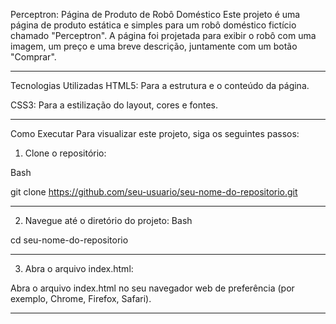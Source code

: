 Perceptron: Página de Produto de Robô Doméstico
Este projeto é uma página de produto estática e simples para um robô doméstico fictício chamado "Perceptron". A página foi projetada para exibir o robô com uma imagem, um preço e uma breve descrição, juntamente com um botão "Comprar".


_________________________________________________________________________________________________________________________________________________________________________________________

Tecnologias Utilizadas
HTML5: Para a estrutura e o conteúdo da página.

CSS3: Para a estilização do layout, cores e fontes.
_________________________________________________________________________________________________________________________________________________________________________________________
Como Executar
Para visualizar este projeto, siga os seguintes passos:

1. Clone o repositório:

Bash

git clone https://github.com/seu-usuario/seu-nome-do-repositorio.git
_________________________________________________________________________________________________________________________________________________________________________________________
2. Navegue até o diretório do projeto:
Bash

cd seu-nome-do-repositorio
_________________________________________________________________________________________________________________________________________________________________________________________
3. Abra o arquivo index.html:

Abra o arquivo index.html no seu navegador web de preferência (por exemplo, Chrome, Firefox, Safari).
_________________________________________________________________________________________________________________________________________________________________________________________
